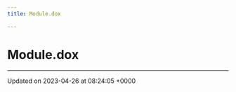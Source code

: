 ```yaml
---
title: Module.dox

---
```


# Module.dox








-------------------------------

Updated on 2023-04-26 at 08:24:05 +0000
